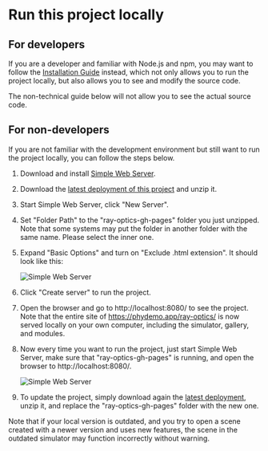# Run this project locally

## For developers

If you are a developer and familiar with Node.js and npm, you may want to follow the [Installation Guide](https://github.com/ricktu288/ray-optics?tab=readme-ov-file#installation) instead, which not only allows you to run the project locally, but also allows you to see and modify the source code.

The non-technical guide below will not allow you to see the actual source code.

## For non-developers

If you are not familiar with the development environment but still want to run the project locally, you can follow the steps below.

1. Download and install [Simple Web Server](https://simplewebserver.org/).
2. Download the [latest deployment of this project](https://github.com/ricktu288/ray-optics/archive/refs/heads/gh-pages.zip) and unzip it.
3. Start Simple Web Server, click "New Server".
4. Set "Folder Path" to the "ray-optics-gh-pages" folder you just unzipped. Note that some systems may put the folder in another folder with the same name. Please select the inner one.
5. Expand "Basic Options" and turn on "Exclude .html extension". It should look like this:

    ![Simple Web Server](https://raw.githubusercontent.com/ricktu288/ray-optics/refs/heads/master/run-locally/simple-web-server-config.png)

6. Click "Create server" to run the project.
7. Open the browser and go to http://localhost:8080/ to see the project. Note that the entire site of https://phydemo.app/ray-optics/ is now served locally on your own computer, including the simulator, gallery, and modules.
8. Now every time you want to run the project, just start Simple Web Server, make sure that "ray-optics-gh-pages" is running, and open the browser to http://localhost:8080/.

    ![Simple Web Server](https://raw.githubusercontent.com/ricktu288/ray-optics/refs/heads/master/run-locally/simple-web-server-running.png)

9. To update the project, simply download again the [latest deployment](https://github.com/ricktu288/ray-optics/archive/refs/heads/gh-pages.zip), unzip it, and replace the "ray-optics-gh-pages" folder with the new one.

Note that if your local version is outdated, and you try to open a scene created with a newer version and uses new features, the scene in the outdated simulator may function incorrectly without warning.
